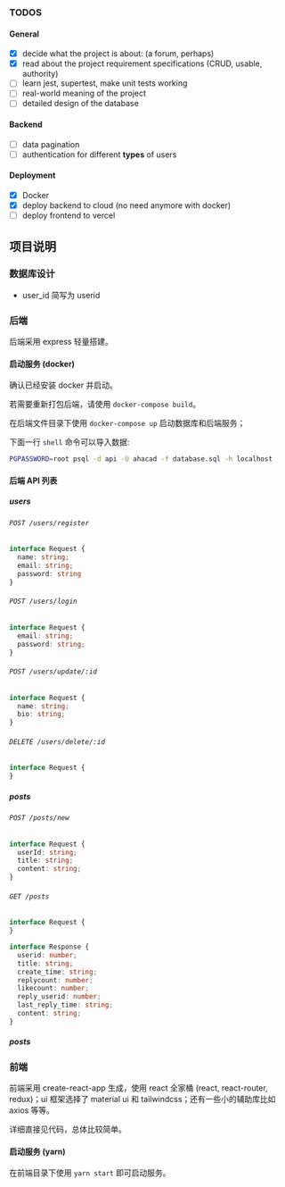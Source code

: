

### TODOS

#### General
- [x] decide what the project is about: (a forum, perhaps)
- [x] read about the project requirement specifications (CRUD, usable,
  authority)
- [ ] learn jest, supertest, make unit tests working
- [ ] real-world meaning of the project
- [ ] detailed design of the database 

#### Backend
- [ ] data pagination
- [ ] authentication for different **types** of users

#### Deployment
- [x] Docker 
- [x] deploy backend to cloud (no need anymore with docker)
- [ ] deploy frontend to vercel

## 项目说明

### 数据库设计


- user_id 简写为 userid

### 后端

后端采用 express 轻量搭建。

#### 启动服务 (docker)

确认已经安装 docker 并启动。

若需要重新打包后端，请使用 `docker-compose build`。

在后端文件目录下使用 `docker-compose up` 启动数据库和后端服务；

下面一行 `shell` 命令可以导入数据:

```bash
PGPASSWORD=root psql -d api -U ahacad -f database.sql -h localhost
```

#### 后端 API 列表

##### users 

###### `POST /users/register`

```typescript
interface Request {
  name: string;
  email: string;
  password: string
}
```

###### `POST /users/login` 

```typescript
interface Request {
  email: string;
  password: string;
}
```
###### `POST /users/update/:id`

```typescript
interface Request {
  name: string;
  bio: string;
}
```

###### `DELETE /users/delete/:id`

```typescript
interface Request {
}
```

##### posts

###### `POST /posts/new`

```typescript
interface Request {
  userId: string;
  title: string;
  content: string;
}
```

###### `GET /posts`

```typescript
interface Request {
}

interface Response {
  userid: number;
  title: string;
  create_time: string;
  replycount: number;
  likecount: number;
  reply_userid: number;
  last_reply_time: string;
  content: string;
}
```

##### posts


### 前端

前端采用 create-react-app 生成，使用 react 全家桶 (react, react-router,
redux)；ui 框架选择了 material ui 和 tailwindcss；还有一些小的辅助库比如 axios 等等。

详细直接见代码，总体比较简单。

#### 启动服务 (yarn)

在前端目录下使用 `yarn start` 即可启动服务。

